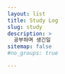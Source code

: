 ```yaml
---
layout: list
title: Study Log
slug: study
description: >
  공부하며 생긴일
sitemap: false
#no_groups: true

---
```

